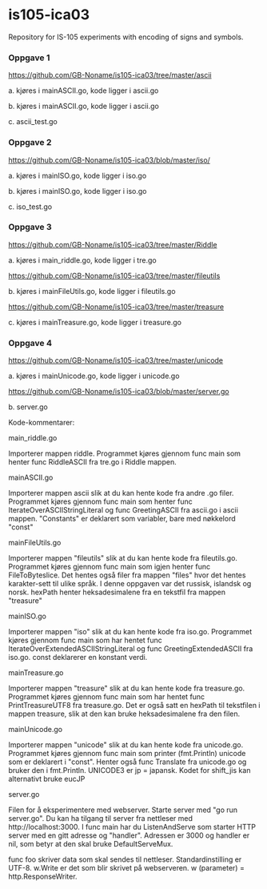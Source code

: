 # is105-ica03
Repository for IS-105 experiments with encoding of signs and symbols.

### Oppgave 1
https://github.com/GB-Noname/is105-ica03/tree/master/ascii

a. kjøres i mainASCII.go, kode ligger i ascii.go

b. kjøres i mainASCII.go, kode ligger i ascii.go

c. ascii_test.go

### Oppgave 2
https://github.com/GB-Noname/is105-ica03/blob/master/iso/

a. kjøres i mainISO.go, kode ligger i iso.go

b. kjøres i mainISO.go, kode ligger i iso.go

c. iso_test.go

### Oppgave 3

https://github.com/GB-Noname/is105-ica03/tree/master/Riddle

a. kjøres i main_riddle.go, kode ligger i tre.go

https://github.com/GB-Noname/is105-ica03/tree/master/fileutils

b. kjøres i mainFileUtils.go, kode ligger i fileutils.go

https://github.com/GB-Noname/is105-ica03/tree/master/treasure

c. kjøres i mainTreasure.go, kode ligger i treasure.go

### Oppgave 4

https://github.com/GB-Noname/is105-ica03/tree/master/unicode

a. kjøres i mainUnicode.go, kode ligger i unicode.go

https://github.com/GB-Noname/is105-ica03/blob/master/server.go

b. server.go



Kode-kommentarer:

main_riddle.go

Importerer mappen riddle. Programmet kjøres gjennom func main som
henter func RiddleASCII fra tre.go i Riddle mappen.


mainASCII.go

Importerer mappen ascii slik at du kan hente kode fra andre .go 
filer. Programmet kjøres gjennom func main som henter
func IterateOverASCIIStringLiteral og func GreetingASCII fra
ascii.go i ascii mappen. "Constants" er deklarert som variabler,
bare med nøkkelord "const"


mainFileUtils.go

Importerer mappen "fileutils" slik at du kan hente kode fra fileutils.go.
Programmet kjøres gjennom func main som igjen henter func
FileToByteslice. Det hentes også filer fra mappen "files" hvor det hentes
karakter-sett til ulike språk. I denne oppgaven var det russisk, islandsk og norsk.
hexPath henter heksadesimalene fra en tekstfil fra mappen "treasure"


mainISO.go

Importerer mappen "iso" slik at du kan hente kode fra iso.go.
Programmet kjøres gjennom func main som har hentet 
func IterateOverExtendedASCIIStringLiteral og 
func GreetingExtendedASCII fra iso.go.
const deklarerer en konstant verdi.


mainTreasure.go

Importerer mappen "treasure" slik at du kan hente kode fra treasure.go.
Programmet kjøres gjennom func main som har hentet
func PrintTreasureUTF8 fra treasure.go. Det er også satt en hexPath
til tekstfilen i mappen treasure, slik at den kan bruke heksadesimalene
fra den filen.


mainUnicode.go

Importerer mappen "unicode" slik at du kan hente kode fra unicode.go.
Programmet kjøres gjennom func main som printer (fmt.Println) unicode
som er deklarert i "const". Henter også func Translate fra unicode.go
og bruker den i fmt.Println. UNICODE3 er jp = japansk.
Kodet for shift_jis kan alternativt bruke eucJP


server.go

Filen for å eksperimentere med webserver.
Starte server med "go run server.go".
Du kan ha tilgang til server fra nettleser med http://localhost:3000.
I func main har du ListenAndServe som starter HTTP server med en gitt
adresse og "handler". Adressen er 3000 og handler er nil, som betyr
at den skal bruke DefaultServeMux.

func foo skriver data som skal sendes til nettleser.
Standardinstilling er UTF-8.
w.Write er det som blir skrivet på webserveren.
w (parameter) = http.ResponseWriter.